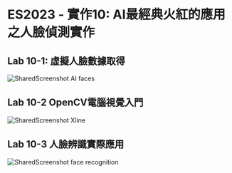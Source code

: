 # ES2023 - 實作10: AI最經典火紅的應用之人臉偵測實作
## Lab 10-1: 虛擬人臉數據取得
![SharedScreenshot AI faces](https://github.com/Wesley-11/ES-FALL2023/assets/144580707/1c454683-a575-4985-9ff6-b2404ba3d54c)

## Lab 10-2 OpenCV電腦視覺入門
![SharedScreenshot Xline](https://github.com/Wesley-11/ES-FALL2023/assets/144580707/ed700e3e-4126-4349-8815-eae21e3bdda2)


## Lab 10-3 人臉辨識實際應用
![SharedScreenshot face recognition](https://github.com/Wesley-11/ES-FALL2023/assets/144580707/952536fe-7ce7-4b0d-8785-d1223d33a4e3)
